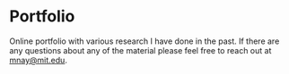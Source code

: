 # Portfolio
Online portfolio with various research I have done in the past. If there are any questions about any of the material please feel free to reach out at mnay@mit.edu.
